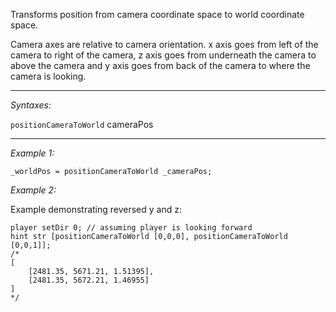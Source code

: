 Transforms position from camera coordinate space to world coordinate space. 

Camera axes are relative to camera orientation. x axis goes from left of the camera to right of the camera, z axis goes from underneath the camera to above the camera and y axis goes from back of the camera to where the camera is looking.


---
*Syntaxes:*

`positionCameraToWorld` cameraPos

---
*Example 1:*

```sqf
_worldPos = positionCameraToWorld _cameraPos;
```

*Example 2:*

Example demonstrating reversed y and z:

```sqf
player setDir 0; // assuming player is looking forward
hint str [positionCameraToWorld [0,0,0], positionCameraToWorld [0,0,1]];
/*
[
	[2481.35, 5671.21, 1.51395],
	[2481.35, 5672.21, 1.46955]
]
*/
```